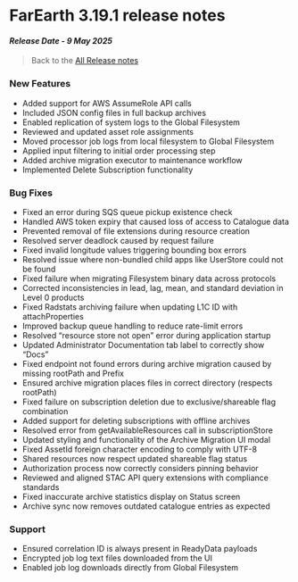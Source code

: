 # FarEarth 3.19.1 release notes
#### *Release Date - 9 May 2025*

> Back to the [All Release notes](releaseNotesSummary.md)

### New Features
* Added support for AWS AssumeRole API calls
* Included JSON config files in full backup archives
* Enabled replication of system logs to the Global Filesystem
* Reviewed and updated asset role assignments
* Moved processor job logs from local filesystem to Global Filesystem
* Applied input filtering to initial order processing step
* Added archive migration executor to maintenance workflow
* Implemented Delete Subscription functionality

### Bug Fixes
* Fixed an error during SQS queue pickup existence check
* Handled AWS token expiry that caused loss of access to Catalogue data
* Prevented removal of file extensions during resource creation
* Resolved server deadlock caused by request failure
* Fixed invalid longitude values triggering bounding box errors
* Resolved issue where non-bundled child apps like UserStore could not be found
* Fixed failure when migrating Filesystem binary data across protocols
* Corrected inconsistencies in lead, lag, mean, and standard deviation in Level 0 products
* Fixed Radstats archiving failure when updating L1C ID with attachProperties
* Improved backup queue handling to reduce rate-limit errors
* Resolved “resource store not open” error during application startup
* Updated Administrator Documentation tab label to correctly show “Docs”
* Fixed endpoint not found errors during archive migration caused by missing rootPath and Prefix
* Ensured archive migration places files in correct directory (respects rootPath)
* Fixed failure on subscription deletion due to exclusive/shareable flag combination
* Added support for deleting subscriptions with offline archives
* Resolved error from getAvailableResources call in subscriptionStore
* Updated styling and functionality of the Archive Migration UI modal
* Fixed AssetId foreign character encoding to comply with UTF-8
* Shared resources now respect updated shareable flag status
* Authorization process now correctly considers pinning behavior
* Reviewed and aligned STAC API query extensions with compliance standards
* Fixed inaccurate archive statistics display on Status screen
* Archive sync now removes outdated catalogue entries as expected

### Support
* Ensured correlation ID is always present in ReadyData payloads
* Encrypted job log text files downloaded from the UI
* Enabled job log downloads directly from Global Filesystem
